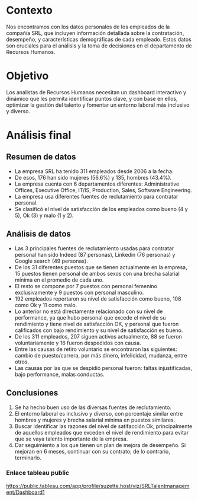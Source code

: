 # Contexto
Nos encontramos con los datos personales de los empleados de la compañía SRL, que incluyen información detallada sobre la contratación, desempeño, y características demográficas de cada empleado. Estos datos son cruciales para el análisis y la toma de decisiones en el departamento de Recursos Humanos.
# Objetivo 
Los analistas de Recursos Humanos necesitan un dashboard interactivo y dinámico que les permita identificar puntos clave, y con base en ellos, optimizar la gestión del talento y fomentar un entorno laboral más inclusivo y diverso.
# Análisis final
## Resumen de datos
* La empresa SRL ha tenido 311 empleados desde 2006 a la fecha.
* De esos, 176 han sido mujeres (56.6%) y 135, hombres (43.4%).
* La empresa cuenta con 6 departamentos diferentes: Administrative Offices, Executive Office, IT/IS, Production, Sales, Software Engineering.
* La empresa usa diferentes fuentes de reclutamiento para contratar personal.
* Se clasificó el nivel de satisfacción de los empleados como bueno (4 y 5), Ok (3) y malo (1 y 2).
## Análisis de datos
* Las 3 principales fuentes de reclutamiento usadas para contratar personal han sido Indeed (87 personas), Linkedin (76 personas) y Google search (49 personas).
* De los 31 diferentes puestos que se tienen actualmente en la empresa, 15 puestos tienen personal de ambos sexos con una brecha salarial mínima en el promedio de cada uno.
* El resto se compone por 7 puestos con personal femenino exclusivamente y 9 puestos con personal masculino.
* 192 empleados reportaron su nivel de satisfacción como bueno, 108 como Ok y 11 como malo.
* Lo anterior no está directamente relacionado con su nivel de performance, ya que hubo personal que excede el nivel de su rendimiento y tiene nivel de satisfacción OK, y personal que fueron calificados con bajo rendimiento y su nivel de satisfacción es bueno. 
* De los 311 empleados, 207 siguen activos actualmente, 88 se fueron voluntariamente y 16 fueron despedidos con causa.
* Entre las causas de retiro voluntario se encontraron las siguientes: cambio de puesto/carrera, por más dinero, infelicidad, mudanza, entre otros.
* Las causas por las que se despidió personal fueron: faltas injustificadas, bajo performance, malas conductas.
## Conclusiones
1. Se ha hecho buen uso de las diversas fuentes de reclutamiento.
2. El entorno laboral es inclusivo y diverso, con porcentaje similar entre hombres y mujeres y brecha salarial mínima en puestos similares.
3. Buscar identificar las razones del nivel de satifacción Ok, principalmente de aquellos empleados que exceden el nivel de rendimiento para evitar que se vaya talento importante de la empresa.
4. Dar seguimiento a los que tienen un plan de mejora de desempeño. Si mejoran en 6 meses, continuar con su contrato; de lo contrario, terminarlo. 
### Enlace tableau public
https://public.tableau.com/app/profile/suzette.host/viz/SRLTalentmanagement/Dashboard1
